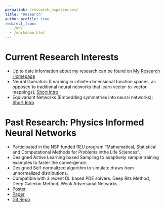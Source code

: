 ```yaml
---
permalink: /research_experiences/
title: "Research"
author_profile: true
redirect_from: 
  - /md/
  - /markdown.html
---
```

Current Research Interests
======
* Up to date information about my research can be found on [My Research Homepage](https://zbz3th212a4.larksuite.com/wiki/KepHwqohli4xq3kehQFu50pRseh)
* Neural Operators (Learning in infinite-dimensional function spaces, as opposed to traditional neural networks that learn vector-to-vector mappings); [Short Intro](https://drive.google.com/file/d/1vG3vaV81BF-tqIAKOKcjvu__iU3Yvdgz/view?usp=sharing)
* Equivariant Networks (Embedding symmetries into neural networks); [Short Intro](https://drive.google.com/file/d/1Mp0FrIvr9rkGHyLgVrMT39y03Ib9qTk7/view?usp=sharing)


Past Research: Physics Informed Neural Networks
======
* Participated in the NSF funded REU program “Mathematical, Statistical and Computational Methods for Problems inthe Life Sciences”.
* Designed Active Learning based Sampling to adaptively sample training examples to faster the convergence.
* Designed Self-normalized algorithm to simulate draws from unnormalized distributions.
* Compatible with 3 recent DL based PDE solvers:  Deep Rits Method, Deep Galerkin Method, Weak Adversarial Networks
* [Poster](https://drive.google.com/file/d/1YSWoUB5U9518QYRV2ZUd5GoFg3dqMzEj/view?usp=sharing)
* [Paper](https://www.sciencedirect.com/science/article/abs/pii/S0021999122009111)
* [Git Repo](https://github.com/wenhangao21/Active-Learning-Based-Sampling-for-High-Dimensional-Nonlinear-Partial-Differential-Equations)



